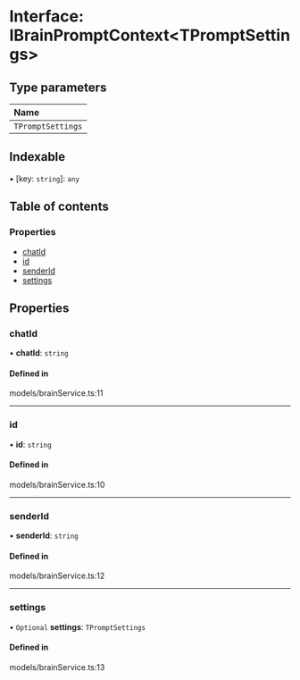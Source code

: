 # Interface: IBrainPromptContext<TPromptSettings\>

## Type parameters

| Name |
| :------ |
| `TPromptSettings` |

## Indexable

▪ [key: `string`]: `any`

## Table of contents

### Properties

- [chatId](IBrainPromptContext.md#chatid)
- [id](IBrainPromptContext.md#id)
- [senderId](IBrainPromptContext.md#senderid)
- [settings](IBrainPromptContext.md#settings)

## Properties

### chatId

• **chatId**: `string`

#### Defined in

models/brainService.ts:11

___

### id

• **id**: `string`

#### Defined in

models/brainService.ts:10

___

### senderId

• **senderId**: `string`

#### Defined in

models/brainService.ts:12

___

### settings

• `Optional` **settings**: `TPromptSettings`

#### Defined in

models/brainService.ts:13

